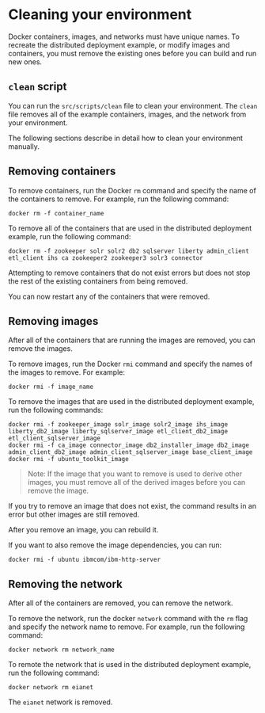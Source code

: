 # Cleaning your environment
Docker containers, images, and networks must have unique names. To recreate the distributed deployment example, or modify images and containers, you must remove the existing ones before you can build and run new ones.

## `clean` script
You can run the `src/scripts/clean` file to clean your environment. The `clean` file removes all of the example containers, images, and the network from your environment.

The following sections describe in detail how to clean your environment manually.

## Removing containers
To remove containers, run the Docker `rm` command and specify the name of the containers to remove. For example, run the following command:
```
docker rm -f container_name
```
To remove all of the containers that are used in the distributed deployment example, run the following command:
```
docker rm -f zookeeper solr solr2 db2 sqlserver liberty admin_client etl_client ihs ca zookeeper2 zookeeper3 solr3 connector
```

Attempting to remove containers that do not exist errors but does not stop the rest of the existing containers from being removed.

You can now restart any of the containers that were removed.

## Removing images
After all of the containers that are running the images are removed, you can remove the images.

To remove images, run the Docker `rmi` command and specify the names of the images to remove. For example:
```
docker rmi -f image_name
```

To remove the images that are used in the distributed deployment example, run the following commands:
```
docker rmi -f zookeeper_image solr_image solr2_image ihs_image liberty_db2_image liberty_sqlserver_image etl_client_db2_image etl_client_sqlserver_image
docker rmi -f ca_image connector_image db2_installer_image db2_image admin_client_db2_image admin_client_sqlserver_image base_client_image
docker rmi -f ubuntu_toolkit_image
```
>Note: If the image that you want to remove is used to derive other images, you must remove all of the derived images before you can remove the image.

If you try to remove an image that does not exist, the command results in an error but other images are still removed.

After you remove an image, you can rebuild it.

If you want to also remove the image dependencies, you can run:
```
docker rmi -f ubuntu ibmcom/ibm-http-server
```

## Removing the network
After all of the containers are removed, you can remove the network.

To remove the network, run the docker `network` command with the `rm` flag and specify the network name to remove. For example, run the following command:
```
docker network rm network_name
```

To remote the network that is used in the distributed deployment example, run the following command:
```
docker network rm eianet
```

The `eianet` network is removed.
